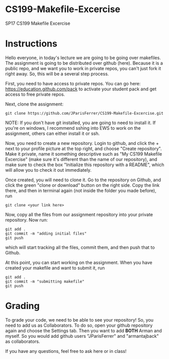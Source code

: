 # CS199-Makefile-Excercise
SP17 CS199 Makefile Excercise

# Instructions
Hello everyone, in today's lecture we are going to be going over makefiles. The assignment is going to be distributed over github (here). Because it is a public repo, and we want you to work in private repos, you can't just fork it right away. So, this will be a several step process.

First, you need to have access to private repos. You can go here: https://education.github.com/pack to activate your student pack and get access to free private repos.

Next, clone the assignment:
```
git clone https://github.com/JParisFerrer/CS199-Makefile-Excercise.git
```
NOTE: If you don't have git installed, you are going to need to install it. If you're on windows, I recommend sshing into EWS to work on the assignment, others can either install it or ssh.

Now, you need to create a new repository. Login to github, and click the + next to your profile picture at the top right, and choose "Create repository". Make it private, name it something descriptive such as "My CS199 Makefile Excercise" (make sure it's different than the name of our repository), and make sure to check the box "Initialize this repository with a README", which will allow you to check it out immediately.

Once created, you will need to clone it. Go to the repository on Github, and click the green "clone or download" button on the right side. Copy the link there, and then in terminal again (not inside the folder you made before), run
```
git clone <your link here>
```

Now, copy all the files from our assignment repository into your private repository. Now run:
```
git add .
git commit -m "adding initial files"
git push
```
which will start tracking all the files, commit them, and then push that to Github.

At this point, you can start working on the assignment. When you have created your makefile and want to submit it, run
```
git add .
git commit -m "submitting makefile"
git push
```

# Grading

To grade your code, we need to be able to see your repository! So, you need to add us as Collaborators. To do so, open your github repository again and choose the Settings tab. Then you want to add **BOTH** Arman and myself. So you would add github users "JParisFerrer" and "armantajback" as collaborators.


If you have any questions, feel free to ask here or in class!
